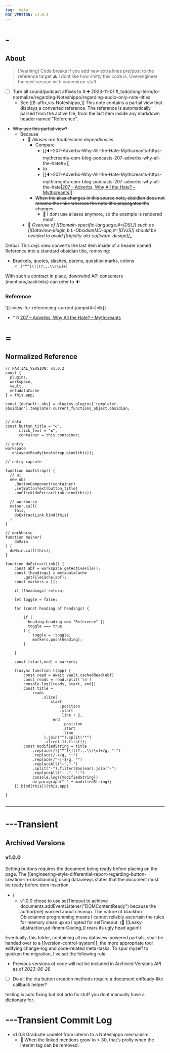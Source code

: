 ```yaml
---
tag: _meta
DOC_VERSION: v1.0.3
---
```


# -

## About

> [!warning] Code breaks if you add new extra lines pre/post to the reference target
> ⚠ I dont like how shitty this code is. Overengineer the next version with codemirror stuff

- [ ] Turn all sound/podcast affixes to ß ➕ 2023-11-01 #_todo/long-term/to-normalize/regarding-Noteshippo/regarding-audio-only-note-titles 
  - See [[ß-affix,vis-Noteshippo,]]
This note contains a partial view that displays a converted reference.
The reference is automatically parsed from the active file, from the last item inside any markdown header named "Reference".

- ~~Why use this partial view?~~
  - Because
    - 📁 _Aliases are troublesome dependencies_
      - Compare
        -  [[🔉-207-Adverbs-Why-All-the-Hate-Mythcreants-https-mythcreants-com-blog-podcasts-207-adverbs-why-all-the-hate#=]]
          -  to
        -  [[🔉-207-Adverbs-Why-All-the-Hate-Mythcreants-https-mythcreants-com-blog-podcasts-207-adverbs-why-all-the-hate|[207 – Adverbs, Why All the Hate? – Mythcreants](https://mythcreants.com/blog/podcasts/207-adverbs-why-all-the-hate/)]]
      - ~~When the alias changes in this source note, obsidian does not rename the links whereas the note title propagates the changes.~~
        - 🤔 I dont use aliases anymore, so the example is rendered moot. 
    - 📁 _Overuse of [[Domain-specific-language,#=|DSL]] such as [[Dataview-plugin,b.t.-ObsidianMD-app,#=|DVJS]] should be avoided to avoid [[rigidity-ala-software-design]]__

_Details_
This dvjs view converts the last item inside of a header named Reference into a standard obsidian title, removing:

- Brackets, quotes, slashes, parens, question marks, colons
  - `["“”[\]()?:,.\\/\s]+)`

With such a contract in place, downwind API consumers (mentions,backlinks) can refer to 🔉

### Reference

![[~view-for-referencing-current-jumpid#=|nlk]]
- † ß [207 – Adverbs, Why All the Hate? – Mythcreants](https://mythcreants.com/blog/podcasts/207-adverbs-why-all-the-hate/)

# =

## Normalized Reference

```dataviewjs
// PARTIAL_VERSION: v1.0.2
const {
  plugins, 
  workspace, 
  vault, 
  metadataCache
} = this.app;

const {default: obs} = plugins.plugins['templater-obsidian'].templater.current_functions_object.obsidian;


// data
const button_title = "♻",
      click_text = "♻",
      container = this.container;

// entry
workspace
  .onLayoutReady(bootstrap.bind(this));

// entry capsule

function bootstrap() {
  // ui
  new obs
    .ButtonComponent(container)
    .setButtonText(button_title)
    .onClick(doExtractLink.bind(this))

  // workhorse
  mainer.call(
    this,
    doExtractLink.bind(this)
  )
}

// workhorse
function mainer(
    doMain
) {
  doMain.call(this);
}

function doExtractLink() {
    const abf = workspace.getActiveFile();
    const {headings} = metadataCache
        .getFileCache(abf);
    const markers = [];
    
    if (!headings) return;
    
    let toggle = false;
    
    for (const heading of headings) {

        if (
          heading.heading === "Reference" || 
          toggle === true
        ) {
            toggle = !toggle;
            markers.push(heading);
        }

    }

    const [start,end] = markers;

    ((async function t(app) {
        const read = await vault.cachedRead(abf)
        const reads = read.split('\n')
        console.log({reads, start, end})
        const title =
            reads
                .slice(
                    start
                        .position
                        .start
                        .line + 2,
                     end
                         .position
                         .start
                         .line
                 ).join("").split("*")
                 .slice(-1).first();
        const modifiedString = title
            .replace(/[|"“”[\]()?:,.\\/\s]+/g, "-")
            .replace(/-+/g, "-")
            .replace(/^-|-$/g, "")
            .replaceAll("–","-")
            .split("-").filter(Boolean).join("-")
            .replaceAll("-_-", "-")
            console.log({modifiedString})
            dv.paragraph(" " + modifiedString);
    }).bind(this))(this.app)

}


```

---

# ---Transient

## Archived Versions

### v1.0.0

Setting buttons requires the document being ready before placing on the page. The [[engineering-style-differential-report-regarding-button-creation-in-obsidianmd]] using dataviewjs states that the document must be ready before dom insertion.

- ℹ
  - v1.0.0 chose to use setTimeout to achieve documents.addEventListener("DOMContentReady") because the author(me) worried about cleanup. The nature of blackbox Obisdianmd programming means I cannot reliably ascertain the rules for memory clean up so I opted for setTimeout. (🤔 [[Leaky-abstraction,ad-finem-Coding,]] rears its ugly head again!)

Eventually, this folder, containing all my dataview-powered partials, shall be handed over to a [[version-control-system]], the more appropriate tool edifying change-log and code-related meta-tasks. To spur myself to quicken the migration, I've set the following rule:

- Previous versions of code will not be included in Archived Versions API as of _2023-06-28_

* [ ] Do all the cta button creation methods require a document onReady-like callback helper?

testing is auto fixing but not arto fix stuff you dont manually have a dictionary for.

# ---Transient Commit Log

* v1.0.3 Graduate codelet from interim to a Noteshippo mechanism.
  * 🤔 When the linked mentions grow to > 30, that's prolly when the interim tag can be removed.